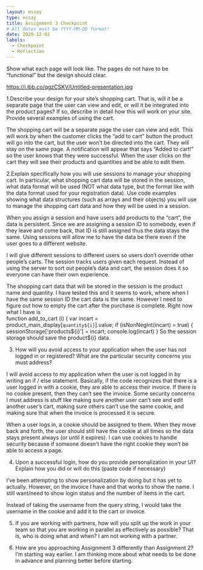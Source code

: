 ```yaml
---
layout: essay
type: essay
title: Assignment 3 Checkpoint 
# All dates must be YYYY-MM-DD format!
date: 2020-12-02
labels:
  - Checkpoint
  - Reflection
--- 
```

Show what each page will look like. The pages do not have to be “functional” but the design should clear.

https://i.ibb.co/qgzCSKV/Untitled-presentation.jpg

1.Describe your design for your site’s shopping cart. That is, will it be a separate page that the user can view and edit, or will it be integrated into the product pages? If so, describe in detail how this will work on your site. Provide several examples of using the cart.

The shopping cart will be a separate page the user can view and edit. This will work by when the customer clicks the “add to cart” button the product will go into the cart, but the user won’t be directed into the cart. They will stay on the same page. A notification will appear that says “Added to cart!” so the user knows that they were successful. When the user clicks on the cart they will see their products and quantities and be able to edit them. 

2.Explain specifically how you will use sessions to manage your shopping cart. In particular, what shopping cart data will be stored in the session, what data format will be used (NOT what data type, but the format like with the data format used for your registration data). Use code examples showing what data structures (such as arrays and their objects) you will use to manage the shopping cart data and how they will be used in a session.

When you assign a session and have users add products to the “cart”, the data is persistent. Since we are assigning a session ID to somebody, even if they leave and come back, that ID is still assigned thus the data stays the same. Using sessions will allow me to have the data be there even if the user goes to a different website.  

I will give different sessions to different users so users don’t override other people’s carts. The session tracks users given each request. Instead of using the server to sort out people’s data and cart, the session does it so everyone can have their own experience. 

The shopping cart data that will be stored in the session is the product name and quantity. I have tested this and it seems to work, where when I have the same session ID the cart data is the same. However I need to figure out how to empty the cart after the purchase is complete. Right now what I have is  
function add_to_cart (i) {
   var incart = product_main_display[`quantity${i}`].value; 
   if (isNonNegInt(incart) = true) { 
       sessionStorage['products${i}'] = incart;
       console.log(incart) 
   } 
So the session storage should save the product${i} data.
 
3. How will you avoid access to your application when the user has not logged in or registered? What are the particular security concerns you must address?

I will avoid access to my application when the user is not logged in by writing an if / else statement. Basically, if the code recognizes that there is a user logged in with a cookie, they are able to access their invoice. If there is no cookie present, then they can’t see the invoice. Some security concerns I must address is stuff like making sure another user can’t see and edit another user’s cart, making sure others can’t use the same cookie, and making sure that when the invoice is processed it is secure. 

When a user logs in, a cookie should be assigned to them. When they move back and forth, the user should still have the cookie at all times so the data stays present always (or until it expires). I can use cookies to handle security because if someone doesn't have the right cookie they won’t be able to access a page. 

4. Upon a successful login, how do you provide personalization in your UI? Explain how you did or will do this (paste code if necessary)

I’ve been attempting to show personalization by doing <script>document.write(`You have ${cartitems.length} items in your cart!`);</script> but it has yet to actually. However, on the invoice I have <script> document.write(`Thank you for your order ${params.get('name')}!`); </script> and that works to show the name. I still want/need to show login status and the number of items in the cart.

Instead of taking the username from the query string, I would take the username in the cookie and add it to the cart or invoice. 

5. If you are working with partners, how will you split up the work in your team so that you are working in parallel as effectively as possible? That is, who is doing what and when?
I am not working with a partner. 

6. How are you approaching Assignment 3 differently than Assignment 2?
I’m starting way earlier. I am thinking more about what needs to be done in advance and planning better before starting. 
